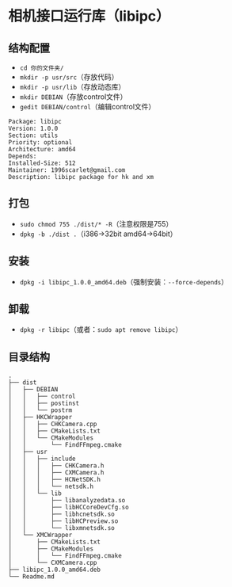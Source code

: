 # 相机接口运行库（libipc）

## 结构配置
* `cd 你的文件夹/`
* `mkdir -p usr/src`（存放代码）
* `mkdir -p usr/lib`（存放动态库）
* `mkdir DEBIAN`（存放control文件）
* `gedit DEBIAN/control`（编辑control文件） 
```
Package: libipc
Version: 1.0.0
Section: utils
Priority: optional
Architecture: amd64
Depends:
Installed-Size: 512
Maintainer: 1996scarlet@gmail.com
Description: libipc package for hk and xm
```

## 打包
* `sudo chmod 755 ./dist/* -R`（注意权限是755）
* `dpkg -b ./dist .`（i386->32bit amd64->64bit）

## 安装
* `dpkg -i libipc_1.0.0_amd64.deb`（强制安装：`--force-depends`）

## 卸载
* `dpkg -r libipc`（或者：`sudo apt remove libipc`）

## 目录结构
```shell
.
├── dist
│   ├── DEBIAN
│   │   ├── control
│   │   ├── postinst
│   │   └── postrm
│   ├── HKCWrapper
│   │   ├── CHKCamera.cpp
│   │   ├── CMakeLists.txt
│   │   └── CMakeModules
│   │       └── FindFFmpeg.cmake
│   ├── usr
│   │   ├── include
│   │   │   ├── CHKCamera.h
│   │   │   ├── CXMCamera.h
│   │   │   ├── HCNetSDK.h
│   │   │   └── netsdk.h
│   │   └── lib
│   │       ├── libanalyzedata.so
│   │       ├── libHCCoreDevCfg.so
│   │       ├── libhcnetsdk.so
│   │       ├── libHCPreview.so
│   │       └── libxmnetsdk.so
│   └── XMCWrapper
│       ├── CMakeLists.txt
│       ├── CMakeModules
│       │   └── FindFFmpeg.cmake
│       └── CXMCamera.cpp
├── libipc_1.0.0_amd64.deb
└── Readme.md
```